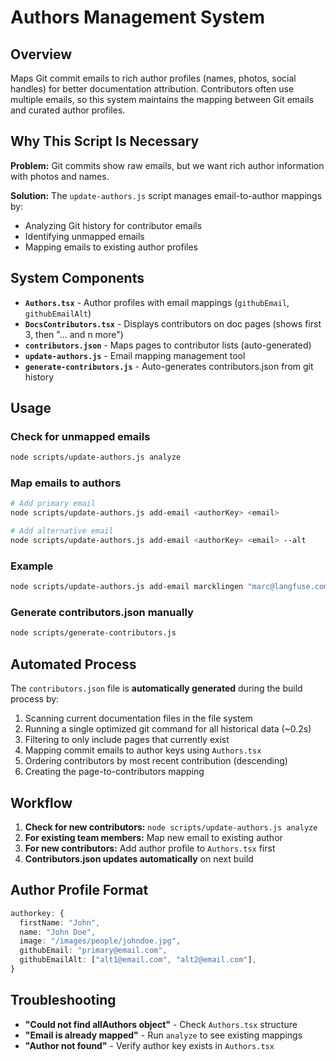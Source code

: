 # Authors Management System

## Overview

Maps Git commit emails to rich author profiles (names, photos, social handles) for better documentation attribution. Contributors often use multiple emails, so this system maintains the mapping between Git emails and curated author profiles.

## Why This Script Is Necessary

**Problem:** Git commits show raw emails, but we want rich author information with photos and names.

**Solution:** The `update-authors.js` script manages email-to-author mappings by:

- Analyzing Git history for contributor emails
- Identifying unmapped emails
- Mapping emails to existing author profiles

## System Components

- **`Authors.tsx`** - Author profiles with email mappings (`githubEmail`, `githubEmailAlt`)
- **`DocsContributors.tsx`** - Displays contributors on doc pages (shows first 3, then "... and n more")
- **`contributors.json`** - Maps pages to contributor lists (auto-generated)
- **`update-authors.js`** - Email mapping management tool
- **`generate-contributors.js`** - Auto-generates contributors.json from git history

## Usage

### Check for unmapped emails

```bash
node scripts/update-authors.js analyze
```

### Map emails to authors

```bash
# Add primary email
node scripts/update-authors.js add-email <authorKey> <email>

# Add alternative email
node scripts/update-authors.js add-email <authorKey> <email> --alt
```

### Example

```bash
node scripts/update-authors.js add-email marcklingen "marc@langfuse.com"
```

### Generate contributors.json manually

```bash
node scripts/generate-contributors.js
```

## Automated Process

The `contributors.json` file is **automatically generated** during the build process by:

1. Scanning current documentation files in the file system
2. Running a single optimized git command for all historical data (~0.2s)
3. Filtering to only include pages that currently exist
4. Mapping commit emails to author keys using `Authors.tsx`
5. Ordering contributors by most recent contribution (descending)
6. Creating the page-to-contributors mapping

## Workflow

1. **Check for new contributors:** `node scripts/update-authors.js analyze`
2. **For existing team members:** Map new email to existing author
3. **For new contributors:** Add author profile to `Authors.tsx` first
4. **Contributors.json updates automatically** on next build

## Author Profile Format

```typescript
authorkey: {
  firstName: "John",
  name: "John Doe",
  image: "/images/people/johndoe.jpg",
  githubEmail: "primary@email.com",
  githubEmailAlt: ["alt1@email.com", "alt2@email.com"],
}
```

## Troubleshooting

- **"Could not find allAuthors object"** - Check `Authors.tsx` structure
- **"Email is already mapped"** - Run `analyze` to see existing mappings
- **"Author not found"** - Verify author key exists in `Authors.tsx`
